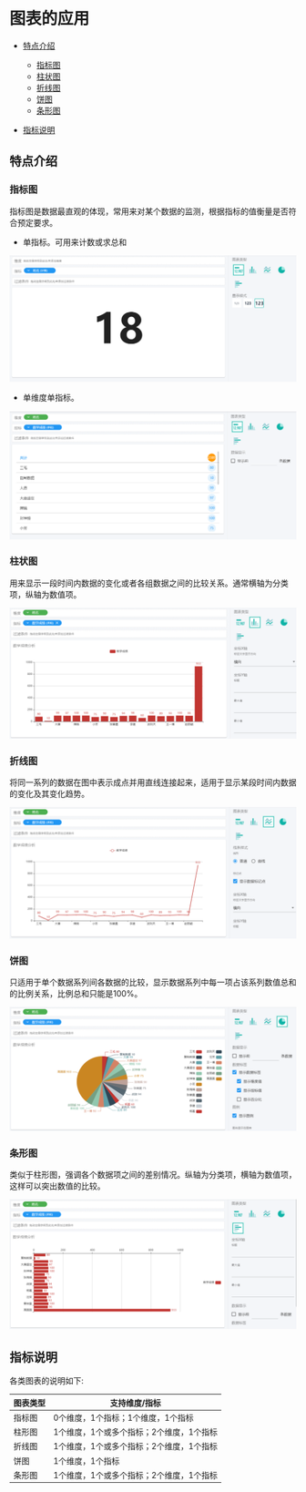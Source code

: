 # 图表的应用

- [特点介绍](#特点介绍)
  - [指标图](#指标图)
  - [柱状图](#柱状图)
  - [折线图](#折线图)
  - [饼图](#饼图)
  - [条形图](#条形图)

- [指标说明](#指标说明)

## <span id='特点介绍'>特点介绍</span>

### <span id='指标图'>指标图</span>

指标图是数据最直观的体现，常用来对某个数据的监测，根据指标的值衡量是否符合预定要求。

- 单指标。可用来计数或求总和

![单指标](./images/metric-0-1.png)

- 单维度单指标。

![单维度单指标](./images/metric-1-1.png)

### <span id='柱状图'>柱状图</span>

用来显示一段时间内数据的变化或者各组数据之间的比较关系。通常横轴为分类项，纵轴为数值项。

![柱状图](./images/chart-bar.png)

### <span id='折线图'>折线图</span>

将同一系列的数据在图中表示成点并用直线连接起来，适用于显示某段时间内数据的变化及其变化趋势。

![折线图](./images/chart-line.png)

### <span id='饼图'>饼图</span>

只适用于单个数据系列间各数据的比较，显示数据系列中每一项占该系列数值总和的比例关系，比例总和只能是100%。

![饼图](./images/chart-pie.png)

### <span id='条形图'>条形图</span>

类似于柱形图，强调各个数据项之间的差别情况。纵轴为分类项，横轴为数值项，这样可以突出数值的比较。

![条形图](./images/chart-column.png)

## <span id='指标说明'>指标说明</span>

各类图表的说明如下:

| 图表类型 | 支持维度/指标                            |
| -------- | ---------------------------------------- |
| 指标图   | 0个维度，1个指标；1个维度，1个指标       |
| 柱形图   | 1个维度，1个或多个指标；2个维度，1个指标 |
| 折线图   | 1个维度，1个或多个指标；2个维度，1个指标 |
| 饼图     | 1个维度，1个指标                         |
| 条形图   | 1个维度，1个或多个指标；2个维度，1个指标 |

